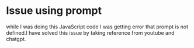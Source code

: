 # Issue using prompt
while I was doing this JavaScript code I was getting error that prompt is not defined.I have solved this issue by taking reference from youtube and chatgpt.
 

